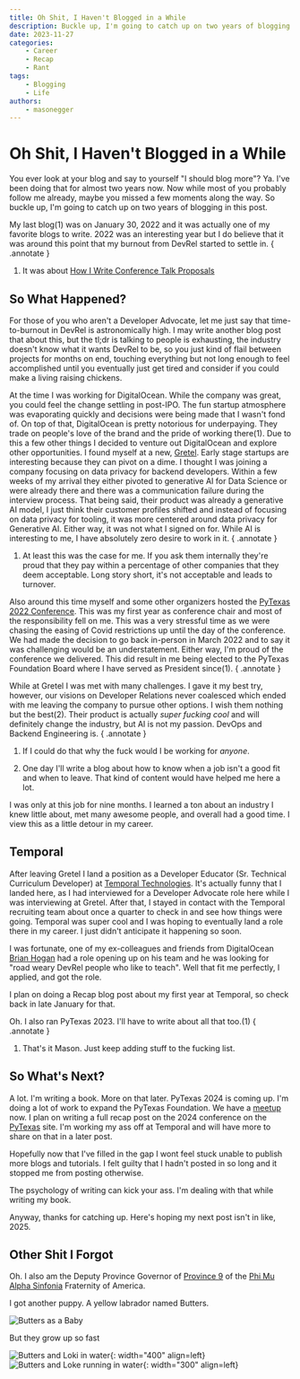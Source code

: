 ```yaml
---
title: Oh Shit, I Haven't Blogged in a While
description: Buckle up, I'm going to catch up on two years of blogging in this post.
date: 2023-11-27
categories:
    - Career
    - Recap
    - Rant
tags: 
    - Blogging
    - Life
authors:
    - masonegger
---
```


# Oh Shit, I Haven't Blogged in a While

You ever look at your blog and say to yourself "I should blog more"? Ya. I've
been doing that for almost two years now. Now while most of you probably follow
me already, maybe you missed a few moments along the way. So buckle up, I'm going
to catch up on two years of blogging in this post. 

<!-- more -->

My last blog(1) was on January 30, 2022 and it was actually one of my favorite blogs
to write. 2022 was an interesting year but I do believe that it was around
this point that my burnout from DevRel started to settle in.
{ .annotate }

1. It was about [How I Write Conference Talk Proposals](../how-i-write-conference-talk-proposals)

## So What Happened?

For those of you who aren't a Developer Advocate, let me just say that time-to-burnout
in DevRel is astronomically high. I may write another blog post that about this,
but the tl;dr is talking to people is exhausting, the industry doesn't know what
it wants DevRel to be, so you just kind of flail between projects for months on end,
touching everything but not long enough to feel accomplished until you eventually
just get tired and consider if you could make a living raising chickens. 

At the time I was working for DigitalOcean. While the company was great, you could
feel the change settling in post-IPO. The fun startup atmosphere was evaporating
quickly and decisions were being made that I wasn't fond of. On top of that,
DigitalOcean is pretty notorious for underpaying. They trade on people's love
of the brand and the pride of working there(1). Due to this a few other things
I decided to venture out DigitalOcean and explore other opportunities. I found
myself at a new, [Gretel](https://gretel.ai). Early stage startups are interesting
because they can pivot on a dime. I thought I was joining a company focusing on
data privacy for backend developers. Within a few weeks of my arrival they either
pivoted to generative AI for Data Science or were already there and there was
a communication failure during the interview process. That being said, their 
product was already a generative AI model, I just think their customer profiles
shifted and instead of focusing on data privacy for tooling, it was more centered 
around data privacy for Generative AI. Either way, it was not what I signed on for. 
While AI is interesting to me, I have absolutely zero desire to work in it.
{ .annotate }

1. At least this was the case for me. If you ask them internally they're proud
that they pay within a percentage of other companies that they deem acceptable.
Long story short, it's not acceptable and leads to turnover.

Also around this time myself and some other organizers hosted the 
[PyTexas 2022 Conference](https://pytexas.org). This was my first year as 
conference chair and most of the responsibility fell on me. This was a very
stressful time as we were chasing the easing of Covid restrictions up until
the day of the conference. We had made the decision to go back in-person in March
2022 and to say it was challenging would be an understatement. Either way, I'm
proud of the conference we delivered. This did result in me being elected to the
PyTexas Foundation Board where I have served as President since(1).
{ .annotate }

While at Gretel I was met with many challenges. I gave it my best try, however, 
our visions on Developer Relations never coalesced which ended with me leaving the
company to pursue other options. I wish them nothing but the best(2). Their 
product is actually _super fucking cool_ and will definitely change the industry, 
but AI is not my passion. DevOps and Backend Engineering is.
{ .annotate }

1. If I could do that why the fuck would I be working for _anyone_.

2. One day I'll write a blog about how to know when a job isn't a good fit
and when to leave. That kind of content would have helped me here a lot.

I was only at this job for nine months. I learned a ton about an industry I knew
little about, met many awesome people, and overall had a good time. I view this
as a little detour in my career. 

## Temporal

After leaving Gretel I land a position as a Developer Educator (Sr. Technical
Curriculum Developer) at [Temporal Technologies](https://temporal.io). It's actually
funny that I landed here, as I had interviewed for a Developer Advocate role
here while I was interviewing at Gretel. After that, I stayed in contact with
the Temporal recruiting team about once a quarter to check in and see how things
were going. Temporal was super cool and I was hoping to eventually land a role
there in my career. I just didn't anticipate it happening so soon. 

I was fortunate, one of my ex-colleagues and friends from DigitalOcean [Brian Hogan](https://bphogan.com/)
had a role opening up on his team and he was looking for "road weary DevRel people
who like to teach". Well that fit me perfectly, I applied, and got the role.

I plan on doing a Recap blog post about my first year at Temporal, so check
back in late January for that. 

Oh. I also ran PyTexas 2023. I'll have to write about all that too.(1)
{ .annotate }

1. That's it Mason. Just keep adding stuff to the fucking list.

## So What's Next?

A lot. I'm writing a book. More on that later. PyTexas 2024 is coming up. I'm
doing a lot of work to expand the PyTexas Foundation. We have a 
[meetup](https://pytexas.org/meetup) now.  I plan on writing a full recap post 
on the 2024 conference on the [PyTexas](https://pytexas.org) site.
I'm working my ass off at Temporal and will have more to share on that in a later 
post. 

Hopefully now that I've filled in the gap I wont feel stuck unable to publish
more blogs and tutorials. I felt guilty that I hadn't posted in so long and it
stopped me from posting otherwise. 

The psychology of writing can kick your ass. I'm dealing with that while writing
my book.

Anyway, thanks for catching up. Here's hoping my next post isn't in like, 2025.

## Other Shit I Forgot
Oh. I also am the Deputy Province Governor of [Province 9](https://province9.org)
of the [Phi Mu Alpha Sinfonia](https://sinfonia.org) Fraternity of America. 

I got another puppy. A yellow labrador named Butters. 

![Butters as a Baby](img/009-oh-shit/baby-butters.jpg)

But they grow up so fast

![Butters and Loki in water](img/009-oh-shit/butters-loki-water.jpg){: width="400" align=left}
![Butters and Loke running in water](img/009-oh-shit/butters-loki-running-water.jpg){: width="300" align=left}